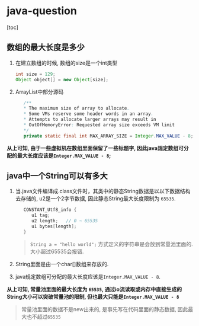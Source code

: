 # java-question

[toc]

## 数组的最大长度是多少

1. 在建立数组的时候, 数组的size是一个int类型

   ```java
   int size = 129;
   Object object[] = new Object[size];
   ```

2. ArrayList中部分源码

   ```java
      /**
      * The maximum size of array to allocate.
      * Some VMs reserve some header words in an array.
      * Attempts to allocate larger arrays may result in
      * OutOfMemoryError: Requested array size exceeds VM limit
      */
      private static final int MAX_ARRAY_SIZE = Integer.MAX_VALUE - 8;
   ```

**从上可知, 由于一些虚拟机在数组里面保留了一些标题字, 因此java规定数组可分配的最大长度应该是`Integer.MAX_VALUE - 8`;**

## java中一个String可以有多大

1. 当.java文件编译成.class文件时，其类中的静态String数据是以以下数据结构去存储的, u2是一个2字节数据, 因此静态String最大长度限制为 `65535`.

   ```c++
      CONSTANT_Utf8_info {
         u1 tag;
         u2 length;   // 0 ~ 65535
         u1 bytes[length];
      }
   ```

   > `String a = "hello world";` 方式定义的字符串是会放到常量池里面的. 大小超过65535会报错.

2. String里面是由一个char[]数组来存放的.

3. java规定数组可分配的最大长度应该是`Integer.MAX_VALUE - 8`.

**从上可知, 常量池里面的最大长度为 `65535`, 通过io流读取或内存中直接生成的String大小可以突破常量池的限制, 但也最大只能是`Integer.MAX_VALUE - 8`**

   > 常量池里面的数据不是new出来的, 是事先写在代码里面的静态数据, 因此最大也不超过`65535`
